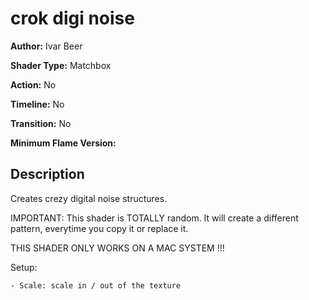 # crok digi noise

**Author:** Ivar Beer

**Shader Type:** Matchbox

**Action:** No

**Timeline:** No

**Transition:** No

**Minimum Flame Version:** 


## Description
Creates crezy digital noise structures.

IMPORTANT: This shader is TOTALLY random.
It will create a different pattern, everytime you copy it or replace it.

THIS SHADER ONLY WORKS ON A MAC SYSTEM !!!

Setup:

    - Scale: scale in / out of the texture
